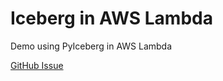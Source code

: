# Iceberg in AWS Lambda
Demo using PyIceberg in AWS Lambda

[GitHub Issue](https://github.com/apache/iceberg/issues/8011)